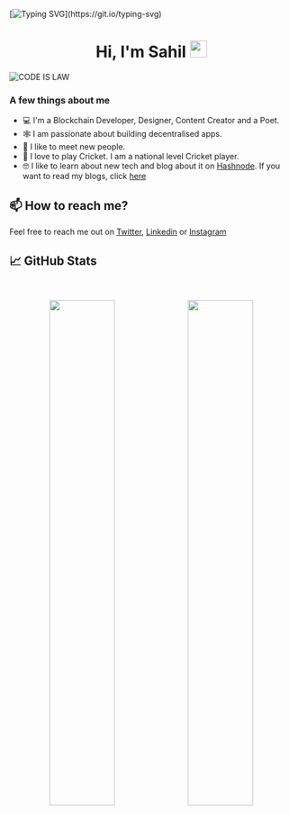 <!--
**SahilAujla/SahilAujla** is a ✨ _special_ ✨ repository because its `README.md` (this file) appears on your GitHub profile.

Here are some ideas to get you started:

- 🔭 I’m currently working on ...
- 🌱 I’m currently learning ...
- 👯 I’m looking to collaborate on ...
- 🤔 I’m looking for help with ...
- 💬 Ask me about ...
- 📫 How to reach me: ...
- 😄 Pronouns: ...
- ⚡ Fun fact: ...
-->

[![Typing SVG](https://readme-typing-svg.herokuapp.com?size=24&width=600&lines=Welcome+To+Sahil's+GitHub+Profile!)](https://git.io/typing-svg)

<h1 align="center">Hi, I'm Sahil <img src="https://raw.githubusercontent.com/MartinHeinz/MartinHeinz/master/wave.gif" width="30px"></h1>

![CODE IS LAW](https://user-images.githubusercontent.com/83442423/161376313-9fb4d86d-b1e1-48cf-ab3b-0e8c0df63f56.png)


### A few things about me

- 💻 I'm a Blockchain Developer, Designer, Content Creator and a Poet.
- 🕸️ I am passionate about building decentralised apps.
- 🤝 I like to meet new people.
- 🏏 I love to play Cricket. I am a national level Cricket player.
- 🤓 I like to learn about new tech and blog about it on [Hashnode](https://hashnode.com/@SahilAujla). If you want to read my blogs, click [here](https://blog.sahilaujla.com)

## 📫 How to reach me?

Feel free to reach me out on [Twitter](https://twitter.com/SahilAujla15), [Linkedin](https://www.linkedin.com/in/sahil-aujla-826ab7211/) or [Instagram](https://www.instagram.com/s_aujla2213)

## 📈 GitHub Stats
<br>
<p align="center">
  <img width="48%" src="https://github-readme-stats.vercel.app/api?username=SahilAujla&show_icons=true&theme=radical" />
  <img width="48%" src="https://github-readme-streak-stats.herokuapp.com/?user=SahilAujla&theme=radical" />
</p>
